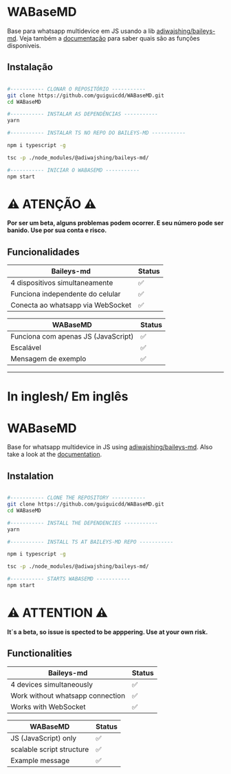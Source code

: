# WABaseMD
Base para whatsapp multidevice em JS usando a lib [adiwajshing/baileys-md](https://github.com/adiwajshing/baileys/tree/multi-device). Veja também a [documentação](https://adiwajshing.github.io/Baileys/) para saber quais são as funções disponiveis.

## Instalação
```bash

#----------- CLONAR O REPOSITÓRIO -----------
git clone https://github.com/guiguicdd/WABaseMD.git
cd WABaseMD

#----------- INSTALAR AS DEPENDÊNCIAS -----------
yarn

#----------- INSTALAR TS NO REPO DO BAILEYS-MD -----------

npm i typescript -g

tsc -p ./node_modules/@adiwajshing/baileys-md/

#----------- INICIAR O WABASEMD -----------
npm start

```

# ⚠ ATENÇÃO ⚠
<b> Por ser um beta, alguns problemas podem ocorrer. E seu número pode ser banido. Use por sua conta e risco. </b>

## Funcionalidades

| Baileys-md | Status |
| ------------- | ------------- |
| 4 dispositivos simultaneamente |✅|
| Funciona independente do celular |✅|
| Conecta ao whatsapp via WebSocket |✅|

| WABaseMD | Status |
| ------------- | ------------- |
| Funciona com apenas JS (JavaScript) |✅|
| Escalável |✅|
| Mensagem de exemplo |✅|

-------------------------------------
# In inglesh/ Em inglês

# WABaseMD
Base for whatsapp multidevice in JS using [adiwajshing/baileys-md](https://github.com/adiwajshing/baileys/tree/multi-device). Also take a look at the [documentation](https://adiwajshing.github.io/Baileys/).

## Instalation
```bash

#----------- CLONE THE REPOSITORY -----------
git clone https://github.com/guiguicdd/WABaseMD.git
cd WABaseMD

#----------- INSTALL THE DEPENDENCIES -----------
yarn

#----------- INSTALL TS AT BAILEYS-MD REPO -----------

npm i typescript -g

tsc -p ./node_modules/@adiwajshing/baileys-md/

#----------- STARTS WABASEMD -----------
npm start

```

# ⚠ ATTENTION ⚠
<b> It´s a beta, so issue is spected to be apppering. Use at your own risk. </b>

## Functionalities

| Baileys-md | Status |
| ------------- | ------------- |
| 4 devices simultaneously |✅|
| Work without whatsapp connection  |✅|
| Works with WebSocket |✅|

| WABaseMD | Status |
| ------------- | ------------- |
| JS (JavaScript) only |✅|
| scalable script structure |✅|
| Example message |✅|
